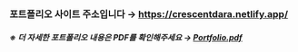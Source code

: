 ### 포트폴리오 사이트 주소입니다 → https://crescentdara.netlify.app/

##### ※ 더 자세한 포트폴리오 내용은 PDF를 확인해주세요 → [Portfolio.pdf](https://github.com/user-attachments/files/22848812/Portfolio.pdf)
